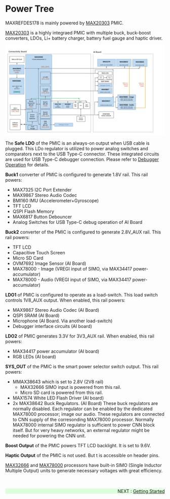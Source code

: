 # Power Tree

MAXREFDES178 is mainly powered by [MAX20303](https://www.analog.com/en/products/max20303.html) PMIC.

[MAX20303](https://www.analog.com/en/products/max20303.html) is a highly integraed PMIC with multiple buck, buck-boost converters, LDOs, Li+ battery charger, battery fuel gauge and haptic driver.


<p>
  <div class="PowerTree">
    <a href="images/wiki_maxrefdes178powertree.png" data-sub-html="Power Tree" target="_blank">
      <img alt="Power Tree" src="images/wiki_maxrefdes178powertree.png" />
    </a>
  </div>
</p>

The **Safe LDO** of the PMIC is an always-on output when USB cable is plugged. This LDo regulator is utilized to power analog switches and comparators next to the USB Type-C connector. These integrated circuits are used for USB Type-C debugger connection. Please refer to [Debugger Operation](DebuggerOperation) for details.

**Buck1** converter of PMIC is configured to generate 1.8V rail. This rail powers:
* MAX7325 I2C Port Extender
* MAX9867 Stereo Audio Codec
* BMI160 IMU (Accelerometer+Gyroscope)
* TFT LCD 
* QSPI Flash Memory
* MAX6817 Button Debouncer
* Analog Switches for USB Type-C debug operation of AI Board


**Buck2** converter of the PMIC is configured to generate 2.8V_AUX rail. This rail powers:
* TFT LCD 
* Capacitive Touch Screen
* Micro SD Card
* OVM7692 Image Sensor (AI Board)
* MAX78000 - Image (VREGI input of SIMO, via MAX34417 power-accumulator)
* MAX78000 - Audio (VREGI input of SIMO, via MAX34417 power-accumulator)

**LDO1** of PMIC is configured to operate as a load-switch. This load switch controls 1V8_AUX output. When enabled, this rail powers:
* MAX9867 Stereo Audio Codec (AI Board)
* QSPI SRAM (AI Board)
* Microphone (AI Board. Via another load-switch)
* Debugger interface circuits (AI board)

**LDO2** of PMIC generates 3.3V for 3V3_AUX rail. When enabled, this rail powers:
* MAX34417 power accumulator (AI board)
* RGB LEDs (AI board)

**SYS_OUT** of the PMIC is the smart power selector switch output. This rail powers:
* MMAX38643 which is set to 2.8V (2V8 rail)
  * MAX32666 SIMO input is powered from this rail.
  * Micro SD card is powered from this rail.
* MAX1574 White LED Flash Driver (AI board)
* 2x MAX38642 Buck Regulators. (AI Board) These buck regulators are normally disabled. Each regulator can be enabled by the dedicated MAX78000 processor; image our audio. These regulators are connected to CNN supply of the corresonding MAX78000 processor. Normally MAX78000 internal SIMO regulator is sufficient to power CNN block itself. But for very heavy networks, an external regulator might be needed for powering the CNN unit.



**Boost Output** of the PMIC powers TFT LCD backlight. It is set to 9.6V.

**Haptic Output** of the PMIC is not used. But t is accessible on header pins.


[MAX32666](https://www.analog.com/en/products/max32666.html) and [MAX78000](https://www.analog.com/en/products/max78000.html) processors have built-in SIMO (Single Inductor Multiple Output) units to generate necessary voltages with great efficiency. 
<br><br><br>

<div class="nextpage" style="margin-left: 0; margin-right: auto; text-align: right; background-color: #dfd;" >
NEXT : <a href="GettingStarted.md">Getting Started</a>
</div>
